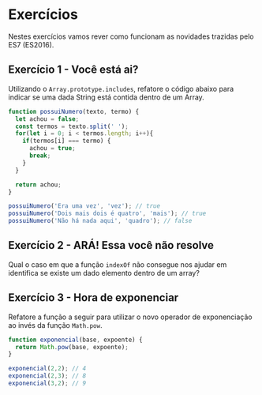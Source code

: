 # Exercícios

Nestes exercícios vamos rever como funcionam as novidades trazidas pelo ES7 (ES2016).

## Exercício 1 - Você está ai?
Utilizando o `Array.prototype.includes`, refatore o código abaixo para indicar se uma dada String está contida dentro de um Array.

``` javascript
function possuiNumero(texto, termo) {
  let achou = false;
  const termos = texto.split(' ');
  for(let i = 0; i < termos.length; i++){
    if(termos[i] === termo) {
      achou = true; 
      break;
    }   
  }

  return achou;
}

possuiNumero('Era uma vez', 'vez'); // true
possuiNumero('Dois mais dois é quatro', 'mais'); // true
possuiNumero('Não há nada aqui', 'quadro'); // false
```

## Exercício 2 - ARÁ! Essa você não resolve
Qual o caso em que a função `indexOf` não consegue nos ajudar em identifica se existe um dado elemento dentro de um array?

## Exercício 3 - Hora de exponenciar
Refatore a função a seguir para utilizar o novo operador de exponenciação ao invés da função `Math.pow`.

``` javascript
function exponencial(base, expoente) {
  return Math.pow(base, expoente);
}

exponencial(2,2); // 4
exponencial(2,3); // 8
exponencial(3,2); // 9
```